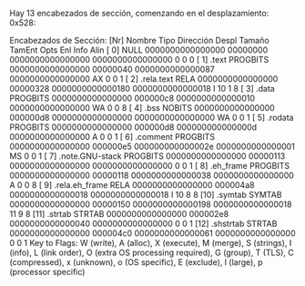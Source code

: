 Hay 13 encabezados de sección, comenzando en el desplazamiento: 0x528:

Encabezados de Sección:
  [Nr] Nombre            Tipo             Dirección         Despl
       Tamaño            TamEnt           Opts   Enl   Info  Alin
  [ 0]                   NULL             0000000000000000  00000000
       0000000000000000  0000000000000000           0     0     0
  [ 1] .text             PROGBITS         0000000000000000  00000040
       0000000000000087  0000000000000000  AX       0     0     1
  [ 2] .rela.text        RELA             0000000000000000  00000328
       0000000000000180  0000000000000018   I      10     1     8
  [ 3] .data             PROGBITS         0000000000000000  000000c8
       0000000000000010  0000000000000000  WA       0     0     8
  [ 4] .bss              NOBITS           0000000000000000  000000d8
       0000000000000000  0000000000000000  WA       0     0     1
  [ 5] .rodata           PROGBITS         0000000000000000  000000d8
       000000000000000d  0000000000000000   A       0     0     1
  [ 6] .comment          PROGBITS         0000000000000000  000000e5
       000000000000002e  0000000000000001  MS       0     0     1
  [ 7] .note.GNU-stack   PROGBITS         0000000000000000  00000113
       0000000000000000  0000000000000000           0     0     1
  [ 8] .eh_frame         PROGBITS         0000000000000000  00000118
       0000000000000038  0000000000000000   A       0     0     8
  [ 9] .rela.eh_frame    RELA             0000000000000000  000004a8
       0000000000000018  0000000000000018   I      10     8     8
  [10] .symtab           SYMTAB           0000000000000000  00000150
       0000000000000198  0000000000000018          11     9     8
  [11] .strtab           STRTAB           0000000000000000  000002e8
       0000000000000040  0000000000000000           0     0     1
  [12] .shstrtab         STRTAB           0000000000000000  000004c0
       0000000000000061  0000000000000000           0     0     1
Key to Flags:
  W (write), A (alloc), X (execute), M (merge), S (strings), I (info),
  L (link order), O (extra OS processing required), G (group), T (TLS),
  C (compressed), x (unknown), o (OS specific), E (exclude),
  l (large), p (processor specific)
